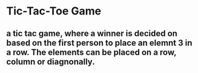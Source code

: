 # Tic-Tac-Toe Game

## a tic tac game, where a winner is decided on based on the first person to place an elemnt 3 in a row. The elements can be placed on a row, column or diagnonally.


